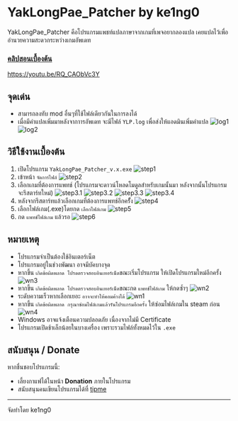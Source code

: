 # YakLongPae_Patcher by ke1ng0
YakLongPae_Patcher คือโปรแกรมแพชท์แปลภาษาจากเกมที่เพจอยากลองแปล
เคยแปลไว้เพื่ออำนวยความสะดวกระหว่างเกมอัพเดท
### [คลิปสอนเบื้องต้น](https://youtu.be/RQ_CAObVc3Y)
https://youtu.be/RQ_CAObVc3Y
## จุดเด่น
- สามารถลงทับ mod อื่นๆที่ใช้ไฟล์เดียวกันในการลงได้
- เมื่อมีคำแปลเพิ่มมาหลังจากาารอัพเดท จะมีไฟล์ `YLP.log` เพื่อส่งให้แอดมินเพิ่มคำแปล ![log1](https://github.com/ke1ng0/YakLongPae-Patcher/blob/main/img/log1.png) ![log2](https://github.com/ke1ng0/YakLongPae-Patcher/blob/main/img/log2.png)


## วิธีใช้งานเบื้องต้น
1. เปิดโปรแกรม `YakLongPae_Patcher_v.x.exe` ![step1](https://github.com/ke1ng0/YakLongPae-Patcher/blob/main/img/step1.png)
2. เข้าหน้า `จัดการไฟล์` ![step2](https://github.com/ke1ng0/YakLongPae-Patcher/blob/main/img/step2.png)
3. เลือกเกมที่ต้องการแพทช์ (โปรแกรมจะดาวน์โหลดโมดูลสำหรับเกมนั้นมา หลังจากนั้นโปรแกรมจะรีสตาร์ทใหม่) ![step3.1](https://github.com/ke1ng0/YakLongPae-Patcher/blob/main/img/step3.1.png) ![step3.2](https://github.com/ke1ng0/YakLongPae-Patcher/blob/main/img/step3.2.png) ![step3.3](https://github.com/ke1ng0/YakLongPae-Patcher/blob/main/img/step3.3.png) ![step3.4](https://github.com/ke1ng0/YakLongPae-Patcher/blob/main/img/step3.4.png)
4. หลังจากรีสตาร์ทแล้วเลือกเกมที่ต้องการแพทช์อีกครัั้ง ![step4](https://github.com/ke1ng0/YakLongPae-Patcher/blob/main/img/step4.png)
5. เลือกไฟล์เกม(.exe)โดยกด `เลือกไฟล์เกม` ![step5](https://github.com/ke1ng0/YakLongPae-Patcher/blob/main/img/step5.png)
6. กด `แพทช์ไฟล์เกม` แล้วรอ ![step6](https://github.com/ke1ng0/YakLongPae-Patcher/blob/main/img/step6.png)

## หมายเหตุ
- โปรแกรมจำเป็นต้องใช้อินเตอร์เน็ต
- โปรแกรมอยู่ในช่วงพัฒนา อาจมีบัคบางจุด
- หากขึ้น `เกิดข้อผิดพลาด โปรดตรวจสอบอินเทอร์เน็ต`ขณะเริ่มโปรแกรม ให้เปิดโปรแกรมใหม่อีกครั้ง ![wn3](https://github.com/ke1ng0/YakLongPae-Patcher/blob/main/img/wn3.png)
- หากขึ้น `เกิดข้อผิดพลาด โปรดตรวจสอบอินเทอร์เน็ต`ขณะกด `แพทช์ไฟล์เกม` ให้กดซ้ำๆ ![wn2](https://github.com/ke1ng0/YakLongPae-Patcher/blob/main/img/wn2.png)
- ระดับความเร็วหากเลือกเยอะ `อาจจะทำให้คอมค้างได้` ![wn1](https://github.com/ke1ng0/YakLongPae-Patcher/blob/main/img/wn1.png)
- หากขึ้น `เกิดข้อผิดพลาด กรุณาซ่อมไฟล์เกมแล้วรันโปรแกรมอีกครั้ง` ให้ซ่อมไฟล์เกมใน steam ก่อน ![wn4](https://github.com/ke1ng0/YakLongPae-Patcher/blob/main/img/wn4.png)
- Windows อาจแจ้งเตือนความปลอดภัย เนื่องจากไม่มี Certificate
- โปรแกรมเปิดช้าเล็กน้อยในบางเครื่อง เพราะรวมไฟล์ทั้งหมดไว้ใน `.exe`

## สนับสนุน / Donate
หากชื่นชอบโปรแกรมนี้:
- เลี้ยงกาแฟได้ในหน้า **Donation** ภายในโปรแกรม
- สนับสนุนคนเขียนโปรแกรมได้ที่ [tipme](https://tipme.in.th/kengo)
---------------------------------------------------------------------------------

จัดทำโดย ke1ng0
